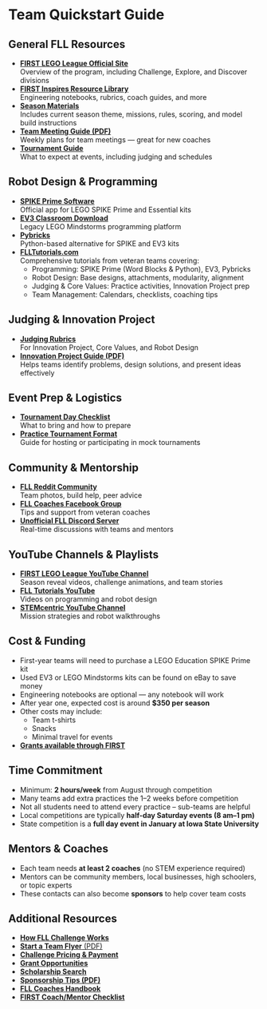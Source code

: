# Team Quickstart Guide

## General FLL Resources

* [**FIRST LEGO League Official Site**](https://www.firstinspires.org/robotics/fll)\
  Overview of the program, including Challenge, Explore, and Discover divisions
* [**FIRST Inspires Resource Library**](https://www.firstinspires.org/resource-library/fll)\
  Engineering notebooks, rubrics, coach guides, and more
* [**Season Materials**](https://www.firstinspires.org/resource-library/fll/robot-game)\
  Includes current season theme, missions, rules, scoring, and model build instructions
* [**Team Meeting Guide (PDF)**](https://www.firstinspires.org/sites/default/files/uploads/resource_library/fll/team-meeting-guide.pdf)\
  Weekly plans for team meetings — great for new coaches
* [**Tournament Guide**](https://www.firstinspires.org/sites/default/files/uploads/resource_library/fll/tournament-overview.pdf)\
  What to expect at events, including judging and schedules

## Robot Design & Programming

* [**SPIKE Prime Software**](https://education.lego.com/en-us/downloads/mindstorms-ev3/software)\
  Official app for LEGO SPIKE Prime and Essential kits
* [**EV3 Classroom Download**](https://education.lego.com/en-us/downloads/mindstorms-ev3/software)\
  Legacy LEGO Mindstorms programming platform
* [**Pybricks**](https://pybricks.com/)\
  Python-based alternative for SPIKE and EV3 kits
* [**FLLTutorials.com**](https://flltutorials.com/)\
  Comprehensive tutorials from veteran teams covering:
  * Programming: SPIKE Prime (Word Blocks & Python), EV3, Pybricks
  * Robot Design: Base designs, attachments, modularity, alignment
  * Judging & Core Values: Practice activities, Innovation Project prep
  * Team Management: Calendars, checklists, coaching tips

## Judging & Innovation Project

* [**Judging Rubrics**](https://www.firstinspires.org/resource-library/fll/judging)\
  For Innovation Project, Core Values, and Robot Design
* [**Innovation Project Guide (PDF)**](https://www.firstinspires.org/sites/default/files/uploads/resource_library/fll/innovation-project.pdf)\
  Helps teams identify problems, design solutions, and present ideas effectively

## Event Prep & Logistics

* [**Tournament Day Checklist**](https://www.firstinspires.org/sites/default/files/uploads/resource_library/fll/tournament-day-checklist.pdf)\
  What to bring and how to prepare
* [**Practice Tournament Format**](https://www.firstinspires.org/sites/default/files/uploads/resource_library/fll/practice-tournament-guide.pdf)\
  Guide for hosting or participating in mock tournaments

## Community & Mentorship

* [**FLL Reddit Community**](https://www.reddit.com/r/FLL/)\
  Team photos, build help, peer advice
* [**FLL Coaches Facebook Group**](https://www.facebook.com/groups/firstlegoleaguecoaches/)\
  Tips and support from veteran coaches
* [**Unofficial FLL Discord Server**](https://discord.gg/FLL)\
  Real-time discussions with teams and mentors

## YouTube Channels & Playlists

* [**FIRST LEGO League YouTube Channel**](https://www.youtube.com/user/FIRSTWorldTube)\
  Season reveal videos, challenge animations, and team stories
* [**FLL Tutorials YouTube**](https://www.youtube.com/c/FLLTutorials)\
  Videos on programming and robot design
* [**STEMcentric YouTube Channel**](https://www.youtube.com/c/STEMcentric)\
  Mission strategies and robot walkthroughs

## Cost & Funding

* First-year teams will need to purchase a LEGO Education SPIKE Prime kit
* Used EV3 or LEGO Mindstorms kits can be found on eBay to save money
* Engineering notebooks are optional — any notebook will work
* After year one, expected cost is around **$350 per season**
* Other costs may include:
  * Team t-shirts
  * Snacks
  * Minimal travel for events
* [**Grants available through FIRST**](https://www.firstinspires.org/robotics/fll/funding-opportunities)

## Time Commitment

* Minimum: **2 hours/week** from August through competition
* Many teams add extra practices the 1–2 weeks before competition
* Not all students need to attend every practice – sub-teams are helpful
* Local competitions are typically **half-day Saturday events (8 am–1 pm)**
* State competition is a **full day event in January at Iowa State University**

## Mentors & Coaches

* Each team needs **at least 2 coaches** (no STEM experience required)
* Mentors can be community members, local businesses, high schoolers, or topic experts
* These contacts can also become **sponsors** to help cover team costs

## Additional Resources

* [**How FLL Challenge Works**](https://www.firstinspires.org/robotics/fll/how-to-start)
* [**Start a Team Flyer** (PDF)](https://info.firstinspires.org/hubfs/FLL_Challenge_Team_Flyer.pdf)
* [**Challenge Pricing & Payment**](https://www.firstinspires.org/resource-library/fll/pricing-and-payment)
* [**Grant Opportunities**](https://www.firstinspires.org/robotics/fll/funding-opportunities)
* [**Scholarship Search**](https://www.firstinspires.org/scholarships)
* [**Sponsorship Tips (PDF)**](https://www.theiet.org/media/5278/sponsorship-top-tips.pdf)
* [**FLL Coaches Handbook**](https://www.firstinspires.org/sites/default/files/uploads/resource_library/fll/fll-coaches-handbook.pdf)
* [**FIRST Coach/Mentor Checklist**](https://www.firstinspires.org/resource-library/coach-mentor-checklist)

###
